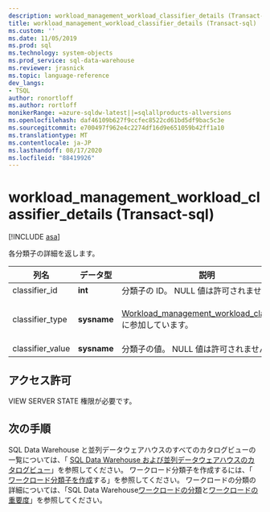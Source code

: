 ```yaml
---
description: workload_management_workload_classifier_details (Transact-sql)
title: workload_management_workload_classifier_details (Transact-sql) |Microsoft Docs
ms.custom: ''
ms.date: 11/05/2019
ms.prod: sql
ms.technology: system-objects
ms.prod_service: sql-data-warehouse
ms.reviewer: jrasnick
ms.topic: language-reference
dev_langs:
- TSQL
author: ronortloff
ms.author: rortloff
monikerRange: =azure-sqldw-latest||=sqlallproducts-allversions
ms.openlocfilehash: daf46109b627f9ccfec8522cd61bd5df9bac5c3e
ms.sourcegitcommit: e700497f962e4c2274df16d9e651059b42ff1a10
ms.translationtype: MT
ms.contentlocale: ja-JP
ms.lasthandoff: 08/17/2020
ms.locfileid: "88419926"
---
```

# <a name="sysworkload_management_workload_classifier_details-transact-sql"></a>workload_management_workload_classifier_details (Transact-sql)

[!INCLUDE [asa](../../includes/applies-to-version/asa.md)]

  各分類子の詳細を返します。  
  
|列名|データ型|説明|Range|  
|-----------------|---------------|-----------------|-----------|
|classifier_id|**int**|分類子の ID。  NULL 値は許可されません。|
|classifier_type|**sysname**|[Workload_management_workload_classifiers](sys-workload-management-workload-classifiers-transact-sql.md)に参加しています。|`membername`</br>`wlm_label`</br>`wlm_context`</br>`start_time`</br>`end_time`|
|classifier_value|**sysname**|分類子の値。 NULL 値は許可されません。||

## <a name="permissions"></a>アクセス許可

VIEW SERVER STATE 権限が必要です。

## <a name="next-steps"></a>次の手順
  
SQL Data Warehouse と並列データウェアハウスのすべてのカタログビューの一覧については、「 [SQL Data Warehouse および並列データウェアハウスのカタログビュー](../../relational-databases/system-catalog-views/sql-data-warehouse-and-parallel-data-warehouse-catalog-views.md)」を参照してください。 ワークロード分類子を作成するには、「 [ワークロード分類子を作成](../../t-sql/statements/create-workload-classifier-transact-sql.md)する」を参照してください。 ワークロードの分類の詳細については、「SQL Data Warehouse[ワークロードの分類](/azure/sql-data-warehouse/sql-data-warehouse-workload-classification)と[ワークロードの重要度](/azure/sql-data-warehouse/sql-data-warehouse-workload-classification)」を参照してください。
